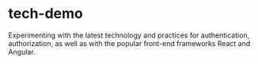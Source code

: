 # tech-demo
Experimenting with the latest technology and practices for authentication, authorization, as well as with the popular front-end frameworks React and Angular.
